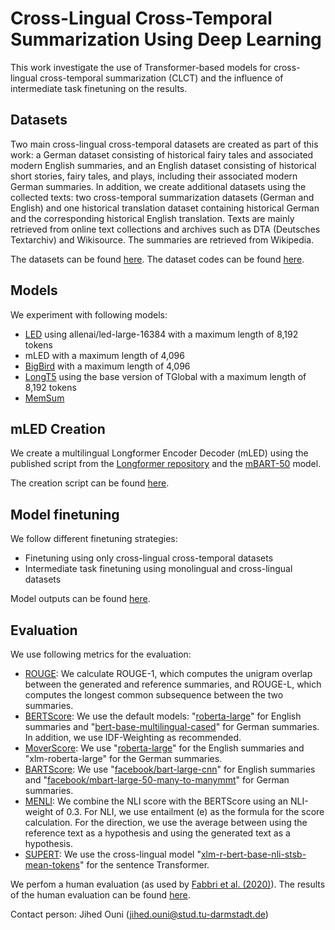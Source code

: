# Cross-Lingual Cross-Temporal Summarization Using Deep Learning

This work investigate the use of Transformer-based models for cross-lingual cross-temporal summarization (CLCT) and the influence of intermediate task finetuning on the results.


## Datasets 
Two main cross-lingual cross-temporal datasets are created as part of this work: a German dataset consisting of historical fairy tales and associated modern English summaries, and an English dataset consisting of historical short stories, fairy tales, and plays, including their associated modern German summaries. In addition, we create additional datasets using the collected texts: two cross-temporal summarization datasets (German and English) and one historical translation dataset containing historical German and the corresponding historical English translation. Texts are mainly retrieved from online text collections and archives such as DTA (Deutsches Textarchiv) and Wikisource. The summaries are retrieved from Wikipedia.

The datasets can be found [here](https://drive.google.com/drive/folders/1MUaYjUfiThMX8H7HDJfpujikwmdku-7m?usp=sharing). 
The dataset codes can be found [here](https://github.com/jihedouni/CLCT_datasets).

## Models 
We experiment with following models: 
- [LED](https://huggingface.co/allenai/led-large-16384) using allenai/led-large-16384 with a maximum length of 8,192 tokens
- mLED with a maximum length of 4,096
- [BigBird](https://huggingface.co/pszemraj/bigbird-pegasus-large-K-booksum) with a maximum length of 4,096
- [LongT5](https://huggingface.co/pszemraj/long-t5-tglobal-base-16384-book-summary) using the base version of TGlobal with a maximum length of 8,192 tokens
- [MemSum](https://github.com/nianlonggu/MemSum)

## mLED Creation 
We create a multilingual Longformer Encoder Decoder (mLED) using the published script from the [Longformer repository](https://github.com/allenai/longformer) and the [mBART-50](https://huggingface.co/facebook/mbart-large-50-many-to-many-mmt) model. 

The creation script can be found [here](https://github.com/jihedouni/CLCT/tree/main/models/mLED).

## Model finetuning
We follow different finetuning strategies: 
* Finetuning using only cross-lingual cross-temporal datasets 
* Intermediate task finetuning using monolingual and cross-lingual datasets

Model outputs can be found [here](https://drive.google.com/drive/folders/138bl4ELZU-Krp-nsChzDpY2vTsyJSWLf?usp=sharing). 


## Evaluation 

We use following metrics for the evaluation: 
* [ROUGE](https://pypi.org/project/rouge-score/): We calculate ROUGE-1, which computes the unigram overlap between the generated and reference summaries, and ROUGE-L, which computes the longest common subsequence between the two summaries.
* [BERTScore](https://github.com/Tiiiger/bert_score): We use the default models: "[roberta-large](https://huggingface.co/roberta-large)" for English summaries and "[bert-base-multilingual-cased](https://huggingface.co/bert-base-multilingual-cased)" for German summaries. In addition, we use IDF-Weighting as recommended.
* [MoverScore](https://github.com/AIPHES/emnlp19-moverscore): We use "[roberta-large](https://huggingface.co/roberta-large)" for the English summaries
and "xlm-roberta-large" for the German summaries.
* [BARTScore](https://github.com/neulab/BARTScore): We use "[facebook/bart-large-cnn](https://huggingface.co/facebook/bart-large-cnn)" for English summaries and "[facebook/mbart-large-50-many-to-manymmt](https://huggingface.co/facebook/mbart-large-50-many-to-many-mmt)" for German summaries.
* [MENLI](https://github.com/cyr19/MENLI): We combine the NLI score with the BERTScore using an NLI-weight of 0.3. For NLI, we use entailment (e) as the formula for the score calculation. For the direction, we use the average between using the reference text as a hypothesis and using the generated text as a hypothesis.
* [SUPERT](https://github.com/Yale-LILY/SummEval/tree/master/evaluation/summ_eval): We use the cross-lingual model "[xlm-r-bert-base-nli-stsb-mean-tokens](https://huggingface.co/sentence-transformers/xlm-r-bert-base-nli-stsb-mean-tokens)" for the sentence Transformer.

We perfom a human evaluation (as used by [Fabbri et al. (2020)](https://arxiv.org/abs/2007.12626)). The results of the human evaluation can be found [here](https://drive.google.com/drive/folders/1MWvEuXcX9GTBPGgvjHcBRZu3ZnbMUC8Q?usp=sharing). 



Contact person: Jihed Ouni (jihed.ouni@stud.tu-darmstadt.de)
